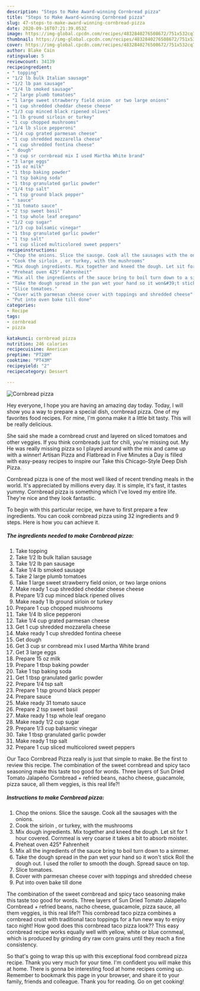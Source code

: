 ```yaml
---
description: "Steps to Make Award-winning Cornbread pizza"
title: "Steps to Make Award-winning Cornbread pizza"
slug: 47-steps-to-make-award-winning-cornbread-pizza
date: 2020-09-16T07:21:39.053Z
image: https://img-global.cpcdn.com/recipes/4832840276508672/751x532cq70/cornbread-pizza-recipe-main-photo.jpg
thumbnail: https://img-global.cpcdn.com/recipes/4832840276508672/751x532cq70/cornbread-pizza-recipe-main-photo.jpg
cover: https://img-global.cpcdn.com/recipes/4832840276508672/751x532cq70/cornbread-pizza-recipe-main-photo.jpg
author: Blake Cain
ratingvalue: 5
reviewcount: 34139
recipeingredient:
- " topping"
- "1/2 lb bulk Italian sausage"
- "1/2 lb pan sausage"
- "1/4 lb smoked sausage"
- "2 large plumb tomatoes"
- "1 large sweet strawberry field onion  or two large onions"
- "1 cup shredded cheddar cheese cheese"
- "1/3 cup minced black ripened olives"
- "1 lb ground sirloin or turkey"
- "1 cup chopped mushrooms"
- "1/4 lb slice pepperoni"
- "1/4 cup grated parmesan cheese"
- "1 cup shredded mozzarella cheese"
- "1 cup shredded fontina cheese"
- " dough"
- "3 cup sr cornbread mix I used Martha White brand"
- "3 large eggs"
- "15 oz milk"
- "1 tbsp baking powder"
- "1 tsp baking soda"
- "1 tbsp granulated garlic powder"
- "1/4 tsp salt"
- "1 tsp ground black pepper"
- " sauce"
- "31 tomato sauce"
- "2 tsp sweet basil"
- "1 tsp whole leaf oregano"
- "1/2 cup sugar"
- "1/3 cup balsamic vinegar"
- "1 tbsp granulated garlic powder"
- "1 tsp salt"
- "1 cup sliced multicolored sweet peppers"
recipeinstructions:
- "Chop the onions. Slice the sausge. Cook all the sausages with the onions."
- "Cook the sirloin , or turkey, with the mushrooms"
- "Mix dough ingredients. Mix together and kneed the dough. Let sit for 1 hour covered. Cornmeal is very coarse it takes a bit to absorb moister."
- "Preheat oven 425° Fahrenheit"
- "Mix all the ingredients of the sauce bring to boil turn down to a simmer."
- "Take the dough spread in the pan wet your hand so it won&#39;t stick  Roll the dough out. I used the roller to smooth the dough. Spread sauce on top."
- "Slice tomatoes."
- "Cover with parmesan cheese cover with toppings and shredded cheese"
- "Put into oven bake till done"
categories:
- Recipe
tags:
- cornbread
- pizza

katakunci: cornbread pizza 
nutrition: 246 calories
recipecuisine: American
preptime: "PT28M"
cooktime: "PT43M"
recipeyield: "2"
recipecategory: Dessert

---
```



![Cornbread pizza](https://img-global.cpcdn.com/recipes/4832840276508672/751x532cq70/cornbread-pizza-recipe-main-photo.jpg)

Hey everyone, I hope you are having an amazing day today. Today, I will show you a way to prepare a special dish, cornbread pizza. One of my favorites food recipes. For mine, I'm gonna make it a little bit tasty. This will be really delicious.

She said she made a cornbread crust and layered on sliced tomatoes and other veggies. If you think cornbreads just for chili, you&#39;re missing out. My He was really missing pizza so I played around with the mix and came up with a winner! Artisan Pizza and Flatbread in Five Minutes a Day is filled with easy-peasy recipes to inspire our Take this Chicago-Style Deep Dish Pizza.

Cornbread pizza is one of the most well liked of recent trending meals in the world. It's appreciated by millions every day. It is simple, it's fast, it tastes yummy. Cornbread pizza is something which I've loved my entire life. They're nice and they look fantastic.


To begin with this particular recipe, we have to first prepare a few ingredients. You can cook cornbread pizza using 32 ingredients and 9 steps. Here is how you can achieve it.

<!--inarticleads1-->

##### The ingredients needed to make Cornbread pizza:

1. Take  topping
1. Take 1/2 lb bulk Italian sausage
1. Take 1/2 lb pan sausage
1. Take 1/4 lb smoked sausage
1. Take 2 large plumb tomatoes
1. Take 1 large sweet strawberry field onion,  or two large onions
1. Make ready 1 cup shredded cheddar cheese cheese
1. Prepare 1/3 cup minced black ripened olives
1. Make ready 1 lb ground sirloin or turkey
1. Prepare 1 cup chopped mushrooms
1. Take 1/4 lb slice pepperoni
1. Take 1/4 cup grated parmesan cheese
1. Get 1 cup shredded mozzarella cheese
1. Make ready 1 cup shredded fontina cheese
1. Get  dough
1. Get 3 cup sr cornbread mix I used Martha White brand
1. Get 3 large eggs
1. Prepare 15 oz milk
1. Prepare 1 tbsp baking powder
1. Take 1 tsp baking soda
1. Get 1 tbsp granulated garlic powder
1. Prepare 1/4 tsp salt
1. Prepare 1 tsp ground black pepper
1. Prepare  sauce
1. Make ready 31 tomato sauce
1. Prepare 2 tsp sweet basil
1. Make ready 1 tsp whole leaf oregano
1. Make ready 1/2 cup sugar
1. Prepare 1/3 cup balsamic vinegar
1. Take 1 tbsp granulated garlic powder
1. Make ready 1 tsp salt
1. Prepare 1 cup sliced multicolored sweet peppers


Our Taco Cornbread Pizza really is just that simple to make. Be the first to review this recipe. The combination of the sweet cornbread and spicy taco seasoning make this taste too good for words. Three layers of Sun Dried Tomato Jalapeño Cornbread + refried beans, nacho cheese, guacamole, pizza sauce, all them veggies, is this real life?! 

<!--inarticleads2-->

##### Instructions to make Cornbread pizza:

1. Chop the onions. Slice the sausge. Cook all the sausages with the onions.
1. Cook the sirloin , or turkey, with the mushrooms
1. Mix dough ingredients. Mix together and kneed the dough. Let sit for 1 hour covered. Cornmeal is very coarse it takes a bit to absorb moister.
1. Preheat oven 425° Fahrenheit
1. Mix all the ingredients of the sauce bring to boil turn down to a simmer.
1. Take the dough spread in the pan wet your hand so it won&#39;t stick  Roll the dough out. I used the roller to smooth the dough. Spread sauce on top.
1. Slice tomatoes.
1. Cover with parmesan cheese cover with toppings and shredded cheese
1. Put into oven bake till done


The combination of the sweet cornbread and spicy taco seasoning make this taste too good for words. Three layers of Sun Dried Tomato Jalapeño Cornbread + refried beans, nacho cheese, guacamole, pizza sauce, all them veggies, is this real life?! This cornbread taco pizza combines a cornbread crust with traditional taco toppings for a fun new way to enjoy taco night! How good does this cornbread taco pizza look?? This easy cornbread recipe works equally well with yellow, white or blue cornmeal, which is produced by grinding dry raw corn grains until they reach a fine consistency. 

So that's going to wrap this up with this exceptional food cornbread pizza recipe. Thank you very much for your time. I'm confident you will make this at home. There is gonna be interesting food at home recipes coming up. Remember to bookmark this page in your browser, and share it to your family, friends and colleague. Thank you for reading. Go on get cooking!
